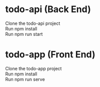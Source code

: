 # todo-api (Back End)

Clone the todo-api project  
Run npm install  
Run npm run start  


# todo-app (Front End)

Clone the todo-app project  
Run npm install  
Run npm run serve  
